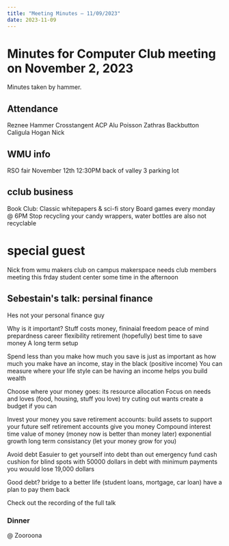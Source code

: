 ```yaml
---
title: "Meeting Minutes – 11/09/2023"
date: 2023-11-09
---
```

# Minutes for Computer Club meeting on November 2, 2023
Minutes taken by hammer.

## Attendance
Reznee
Hammer
Crosstangent
ACP
Alu
Poisson
Zathras
Backbutton
Caligula
Hogan
Nick

## WMU info
RSO fair November 12th 
12:30PM back of valley 3 parking lot
 
## cclub business
Book Club: Classic whitepapers & sci-fi story
Board games every monday @ 6PM
Stop recycling your candy wrappers, water bottles are also not recyclable

# special guest
Nick from wmu makers club
on campus makerspace
needs club members
meeting this frday student center some time in the afternoon

## Sebestain's talk: persinal finance
Hes not your personal finance guy

Why is it important? 
  Stuff costs money, 
  fininaial freedom
  peace of mind
  prepardness
  career flexibility
  retirement (hopefully)
  best time to save money
    A long term setup

Spend less than you make
  how much you save is just as important as how much you make
  have an income, stay in the black (positive income)
    You can measure where your life style can be
    having an income helps you build wealth

  Choose where your money goes:
    its resource allocation
    Focus on needs and loves (food, housing, stuff you love)
    try cuting out wants
    create a budget if you can

Invest your money you save
  retirement accounts:
    build assets to support your future self
    retirement accounts give you money
  Compound interest
    time value of money (money now is better than money later)
    exponential growth 
    long term consistancy (let your money grow for you)
  
Avoid debt
  Easuier to get yourself into debt than out
  emergency fund
    cash cushion for blind spots
    with 50000 dollars in debt with minimum payments you wouuld lose 19,000 dollars

  Good debt?
    bridge to a better life (student loans, mortgage, car loan)
    have a plan to pay them back

Check out the recording of the full talk

### Dinner

@ Zooroona
